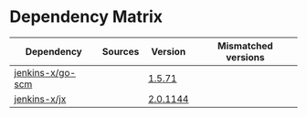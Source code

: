 # Dependency Matrix

Dependency | Sources | Version | Mismatched versions
---------- | ------- | ------- | -------------------
[jenkins-x/go-scm](https://github.com/jenkins-x/go-scm) |  | [1.5.71]() | 
[jenkins-x/jx](https://github.com/jenkins-x/jx) |  | [2.0.1144](https://github.com/jenkins-x/jx/releases/tag/v2.0.1144) | 
